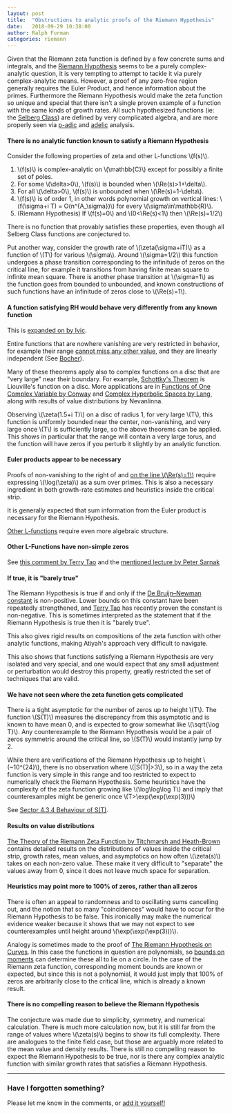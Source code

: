 ```yaml
---
layout: post
title:  "Obstructions to analytic proofs of the Riemann Hypothesis"
date:   2018-09-29 10:38:00
author: Ralph Furman
categories: riemann
---
```


Given that the Riemann zeta function is defined by a few concrete sums and integrals, and the [Riemann Hypothesis](/blems/riemann/) seems to be a purely complex-analytic question, it is very tempting to attempt to tackle it via purely complex-analytic means.  However, a proof of any zero-free region generally requires the Euler Product, and hence information about the primes.  Furthermore the Riemann Hypothesis would make the zeta function so unique and special that there isn't a single proven example of a function with the same kinds of growth rates.  All such hypothesized functions (ie: the [Selberg Class](https://en.wikipedia.org/wiki/Selberg_class)) are defined by very complicated algebra, and are more properly seen via [p-adic](https://en.wikipedia.org/wiki/P-adic_analysis) and [adelic](https://people.maths.bris.ac.uk/~as12313/adele-course/) analysis.

#### There is no analytic function known to satisfy a Riemann Hypothesis

Consider the following properties of zeta and other L-functions \\(f(s)\\).
1. \\(f(s)\\) is complex-analytic on \\(\mathbb{C}\\) except for possibly a finite set of poles.
2. For some \\(\delta>0\\), \\(f(s)\\) is bounded when \\(\Re(s)>1+\delta\\).
3. For all \\(\delta>0\\), \\(f(s)\\) is unbounded when \\(\Re(s)=1-\delta\\).
4. \\(f(s)\\) is of order 1, in other words polynomial growth on vertical lines:  \\(f(\sigma+i T) = O(n^{A_\sigma})\\) for every \\(\sigma\in\mathbb{R}\\).
5. (Riemann Hypothesis) If \\(f(s)=0\\) and \\(0<\\Re(s)<1\\) then \\(\Re(s)=1/2\\)

There is no function that provably satisfies these properties, even though all Selberg Class functions are conjectured to.

Put another way, consider the growth rate of \\(\zeta(\sigma+iT)\\) as a function of \\(T\\) for various \\(\sigma\\).  Around \\(\sigma=1/2\\) this function undergoes a phase transition corresponding to the infinitude of zeros on the critical line, for example it transitions from having finite mean square to infinite mean square.  There is another phase transition at \\(\sigma=1\\) as the function goes from bounded to unbounded, and known constructions of such functions have an infinitude of zeros close to \\(\Re(s)=1\\).

#### A function satisfying RH would behave very differently from any known function
This is [expanded on by Ivic](https://arxiv.org/abs/math/0311162).

Entire functions that are nowhere vanishing are very restricted in behavior, for example their range [cannot miss any other value](https://en.wikipedia.org/wiki/Liouville%27s_theorem_(complex_analysis)), and they are linearly independent (See [Bocher](https://www.jstor.org/stable/pdf/2007186.pdf)).

Many of these theorems apply also to complex functions on a disc that are "very large" near their boundary.  For example, [Schottky's Theorem](https://en.wikipedia.org/wiki/Schottky%27s_theorem) is Liouville's function on a disc.  More applications are in [Functions of One Complex Variable by Conway](https://www.amazon.com/Functions-Complex-Variable-Graduate-Mathematics/dp/0387903283) and [Complex Hyperbolic Spaces by Lang](https://www.springer.com/us/book/9780387964478), along with results of value distributions by Nevanlinna.

Observing \\(\zeta(1.5+i T)\\) on a disc of radius 1, for very large \\(T\\), this function is uniformly bounded near the center, non-vanishing, and very large once \\(T\\) is sufficiently large, so the above theorems can be applied.  This shows in particular that the range will contain a very large torus, and the function will have zeros if you perturb it slightly by an analytic function.

#### Euler products appear to be necessary

Proofs of non-vanishing to the right of and [on the line \\(\Re(s)=1\\)](http://www-users.math.umn.edu/~garrett/m/complex/notes_2014-15/09_prime_number_theorem.pdf) require expressing \\(\log(\zeta)\\) as a sum over primes.  This is also a necessary ingredient in both growth-rate estimates and heuristics inside the critical strip.

It is generally expected that sum information from the Euler product is necessary for the Riemann Hypothesis.

[Other L-functions](https://en.wikipedia.org/wiki/Artin_L-function) require even more algebraic structure.


#### Other L-Functions have non-simple zeros

See [this comment by Terry Tao](https://terrytao.wordpress.com/2018/09/06/polymath15-tenth-thread-numerics-update/#comment-505250) and the [mentioned lecture by Peter Sarnak](https://aimath.org/rh2018/)

#### If true, it is "barely true"
The Riemann Hypothesis is true if and only if the [De Bruijn–Newman constant](https://en.wikipedia.org/wiki/De_Bruijn%E2%80%93Newman_constant) is non-positive.  Lower bounds on this constant have been repeatedly strengthened, and [Terry Tao](https://terrytao.wordpress.com/2018/01/19/the-de-bruijn-newman-constant-is-non-negativ/) has recently proven the constant is non-negative.  This is sometimes interpreted as the statement that if the Riemann Hypothesis is true then it is "barely true".

This also gives rigid results on compositions of the zeta function with other analytic functions, making Atiyah's approach very difficult to navigate.

This also shows that functions satisfying a Riemann Hypothesis are very isolated and very special, and one would expect that any small adjustment or perturbation would destroy this property, greatly restricted the set of techniques that are valid.

#### We have not seen where the zeta function gets complicated

There is a tight asymptotic for the number of zeros up to height \\(T\\).  The function \\(S(T)\\) measures the discrepancy from this asymptotic and is known to have mean 0, and is expected to grow somewhat like \\(\sqrt{\log T}\\).  Any counterexample to the Riemann Hypothesis would be a pair of zeros symmetric around the critical line, so \\(S(T)\\) would instantly jump by 2.

While there are verifications of the Riemann Hypothesis up to height \\(~10^{24}\\), there is no observation where \\(\|S(T)\|>3\\), so in a way the zeta function is very simple in this range and too restricted to expect to numerically check the Riemann Hypothesis.  Some heuristics have the complexity of the zeta function growing like \\(\log\log\log T\\) and imply that counterexamples might be generic once \\(T>\exp(\exp(\exp(3)))\\)

See [Sector 4.3.4 Behaviour of S(T)](http://numbers.computation.free.fr/Constants/Miscellaneous/zetazeros1e13-1e24.pdf).

#### Results on value distributions

[The Theory of the Riemann Zeta Function by Titchmarsh and Heath-Brown](https://www.amazon.com/Theory-Riemann-Zeta-Function-Science-Publications/dp/0198533691) contains detailed results on the distributions of values inside the critical strip, growth rates, mean values, and asymptotics on how often \\(\zeta(s)\\) takes on each non-zero value.  These make it very difficult to "separate" the values away from 0, since it does not leave much space for separation.

#### Heuristics may point more to 100% of zeros, rather than all zeros

There is often an appeal to randomness and to oscillating sums cancelling out, and the notion that so many "coincidences" would have to occur for the Riemann Hypothesis to be false.  This ironically may make the numerical evidence weaker because it shows that we may not expect to see counterexamples until height around \\(\exp(\exp(\exp(3)))\\).

Analogy is sometimes made to the proof of [The Riemann Hypothesis on Curves](https://en.wikipedia.org/wiki/Weil_conjectures).  In this case the functions in question are polynomials, so [bounds on moments](https://terrytao.wordpress.com/2018/06/07/heat-flow-and-zeroes-of-polynomials-ii-zeroes-on-a-circle/) can determine these all to lie on a circle.  In the case of the Riemann zeta function, corresponding moment bounds are known or expected, but since this is not a polynomial, it would just imply that 100% of zeros are arbitrarily close to the critical line, which is already a known result.  

#### There is no compelling reason to believe the Riemann Hypothesis

The conjecture was made due to simplicity, symmetry, and numerical calculation.  There is much more calculation now, but it is still far from the range of values where \\(\zeta(s)\\) begins to show its full complexity.  There are analogues to the finite field case, but those are arguably more related to the mean value and density results.  There is still no compelling reason to expect the Riemann Hypothesis to be true, nor is there any complex analytic function with similar growth rates that satisfies a Riemann Hypothesis.



****

### Have I forgotten something?
Please let me know in the comments, or [add it yourself!](https://github.com/rfurman/pnphard)

